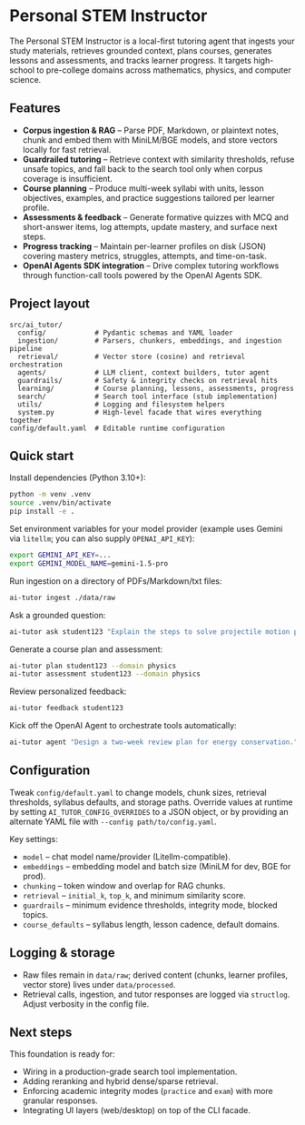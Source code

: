 # Personal STEM Instructor

The Personal STEM Instructor is a local-first tutoring agent that ingests your study materials, retrieves grounded context, plans courses, generates lessons and assessments, and tracks learner progress. It targets high-school to pre-college domains across mathematics, physics, and computer science.

## Features

- **Corpus ingestion & RAG** – Parse PDF, Markdown, or plaintext notes, chunk and embed them with MiniLM/BGE models, and store vectors locally for fast retrieval.
- **Guardrailed tutoring** – Retrieve context with similarity thresholds, refuse unsafe topics, and fall back to the search tool only when corpus coverage is insufficient.
- **Course planning** – Produce multi-week syllabi with units, lesson objectives, examples, and practice suggestions tailored per learner profile.
- **Assessments & feedback** – Generate formative quizzes with MCQ and short-answer items, log attempts, update mastery, and surface next steps.
- **Progress tracking** – Maintain per-learner profiles on disk (JSON) covering mastery metrics, struggles, attempts, and time-on-task.
- **OpenAI Agents SDK integration** – Drive complex tutoring workflows through function-call tools powered by the OpenAI Agents SDK.

## Project layout

```
src/ai_tutor/
  config/            # Pydantic schemas and YAML loader
  ingestion/         # Parsers, chunkers, embeddings, and ingestion pipeline
  retrieval/         # Vector store (cosine) and retrieval orchestration
  agents/            # LLM client, context builders, tutor agent
  guardrails/        # Safety & integrity checks on retrieval hits
  learning/          # Course planning, lessons, assessments, progress
  search/            # Search tool interface (stub implementation)
  utils/             # Logging and filesystem helpers
  system.py          # High-level facade that wires everything together
config/default.yaml  # Editable runtime configuration
```

## Quick start

Install dependencies (Python 3.10+):

```bash
python -m venv .venv
source .venv/bin/activate
pip install -e .
```

Set environment variables for your model provider (example uses Gemini via `litellm`; you can also supply `OPENAI_API_KEY`):

```bash
export GEMINI_API_KEY=...
export GEMINI_MODEL_NAME=gemini-1.5-pro
```

Run ingestion on a directory of PDFs/Markdown/txt files:

```bash
ai-tutor ingest ./data/raw
```

Ask a grounded question:

```bash
ai-tutor ask student123 "Explain the steps to solve projectile motion problems."
```

Generate a course plan and assessment:

```bash
ai-tutor plan student123 --domain physics
ai-tutor assessment student123 --domain physics
```

Review personalized feedback:

```bash
ai-tutor feedback student123
```

Kick off the OpenAI Agent to orchestrate tools automatically:

```bash
ai-tutor agent "Design a two-week review plan for energy conservation." --learner-id student123
```

## Configuration

Tweak `config/default.yaml` to change models, chunk sizes, retrieval thresholds, syllabus defaults, and storage paths. Override values at runtime by setting `AI_TUTOR_CONFIG_OVERRIDES` to a JSON object, or by providing an alternate YAML file with `--config path/to/config.yaml`.

Key settings:

- `model` – chat model name/provider (Litellm-compatible).
- `embeddings` – embedding model and batch size (MiniLM for dev, BGE for prod).
- `chunking` – token window and overlap for RAG chunks.
- `retrieval` – `initial_k`, `top_k`, and minimum similarity score.
- `guardrails` – minimum evidence thresholds, integrity mode, blocked topics.
- `course_defaults` – syllabus length, lesson cadence, default domains.

## Logging & storage

- Raw files remain in `data/raw`; derived content (chunks, learner profiles, vector store) lives under `data/processed`.
- Retrieval calls, ingestion, and tutor responses are logged via `structlog`. Adjust verbosity in the config file.

## Next steps

This foundation is ready for:

- Wiring in a production-grade search tool implementation.
- Adding reranking and hybrid dense/sparse retrieval.
- Enforcing academic integrity modes (`practice` and `exam`) with more granular responses.
- Integrating UI layers (web/desktop) on top of the CLI facade.
